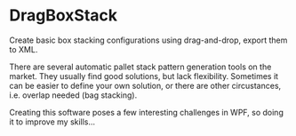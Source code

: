 # DragBoxStack
Create basic box stacking configurations using drag-and-drop, export them to XML.

There are several automatic pallet stack pattern generation tools on the market. They usually find good solutions, but lack flexibility.
Sometimes it can be easier to define your own solution, or there are other circustances, i.e. overlap needed (bag stacking).

Creating this software poses a few interesting challenges in WPF, so doing it to improve my skills...
